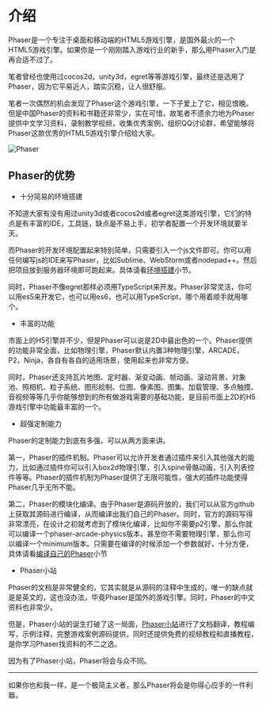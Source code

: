 # 介绍

Phaser是一个专注于桌面和移动端的HTML5游戏引擎，是国外最火的一个HTML5游戏引擎。如果你是一个刚刚踏入游戏行业的新手，那么用Phaser入门是再合适不过了。

笔者曾经也使用过cocos2d，unity3d，egret等等游戏引擎，最终还是选用了Phaser，因为它平易近人，踏实沉稳，让人很舒服。

笔者一次偶然的机会发现了Phaser这个游戏引擎，一下子爱上了它，相见恨晚。但是中国Phaser的资料和书籍还非常少，实在可惜，故笔者不遗余力地为Phaser提供中文学习资料，录制教学视频，收集优秀案例，组织QQ讨论群，希望能够将Phaser这款优秀的HTML5游戏引擎介绍给大家。

![Phaser](assets/INTRODUCTION/logo.png "Phaser")

## Phaser的优势

*   十分简易的环境搭建

不知道大家有没有用过unity3d或者cocos2d或者egret这类游戏引擎，它们的特点是有丰富的IDE，工具链，缺点是不易上手，初学者配置一个开发环境就要半天。

而Phaser的开发环境配置起来特别简单，只需要引入一个js文件即可。你可以用任何编写js的IDE来写Phaser，比如Sublime、WebStorm或者nodepad++。然后把项目放到服务器环境即可跑起来。具体请看[环境搭建](ENVIRONMENT.md)小节。

同时，Phaser不像egret那样必须用TypeScript来开发。Phaser非常灵活，你可以用es5来开发它，也可以用es6，也可以用TypeScript，哪个用着顺手就用哪个。

*   丰富的功能

市面上的H5引擎并不少，但是Phaser可以说是2D中最出色的一个。Phaser提供的功能非常全面，比如物理引擎，Phaser默认内置3种物理引擎，ARCADE，P2，Ninja，各自有各自的适用场景，使用起来也非常方便。

同时，Phaser还支持瓦片地图、定时器、渐变动画、帧动画、滚动背景、对象池、照相机、粒子系统、图形绘制、位图、像素图、图集、加载管理、多点触摸、音视频等等几乎你能够想到的所有做游戏需要的基础功能，是目前市面上2D的H5游戏引擎中功能最丰富的一个。

*   超强定制能力

Phaser的定制能力到底有多强，可以从两方面来讲。

第一，Phaser的插件机制。Phaser可以允许开发者通过插件来引入其他强大的能力，比如通过插件你可以引入box2d物理引擎，引入spine骨骼动画，引入列表控件等等。Phaser的插件机制为Phaser提供了无限可能性，强大的插件功能使得Phaser几乎无所不能。

第二，Phaser的模块化编译。由于Phaser是源码开放的，我们可以从官方github上获取其源码进行编译，从而编译出我们自己的Phaser。同时，官方的源码写得非常漂亮，在设计之初就考虑到了模块化编译，比如你不需要p2引擎，那么你就可以编译一个phaser-arcade-physics版本，甚至你不需要物理引擎，那么你可以编译一个minimum版本。只需要在编译的时候添加一个参数就好，十分方便，具体请看[编译自己的Phaser](COMPILE.md)小节

*   Phaser小站

Phaser的文档是非常健全的，它其实就是从源码的注释中生成的，唯一的缺点就是是英文的，这也没办法，毕竟Phaser是国外的游戏引擎。同时，Phaser的中文资料也非常少。

但是，Phaser小站的诞生打破了这一局面，[Phaser小站](https://www.phaser-china.com)进行了文档翻译，教程编写，示例注释，完整游戏案例源码提供，同时还提供免费的视频教程和直播教程，是你学习Phaser找资料的不二之选。

因为有了Phaser小站，Phaser将会与众不同。

***

如果你也和我一样，是一个极简主义者，那么Phaser将会是你得心应手的一件利器。



